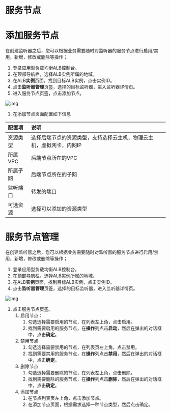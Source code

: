 # 服务节点
# 添加服务节点

在创建监听器之后，您可以根据业务需要随时对监听器的服务节点进行启用/禁用，新增，修改或删除等操作；

1. 登录应用型负载均衡ALB控制台。
2. 在顶部导航栏，选择ALB实例所属的地域。
3. 在ALB**实例**页面，找到目标ALB实例，点击实例ID。
4. 点击**监听器管理**页签，选择的目标监听器，进入监听器详情页。
5. 进入服务节点页签，点击添加节点。

![img](https://ucloud-llk.feishu.cn/space/api/box/stream/download/asynccode/?code=N2FkOTM1OWVkODY1OGM5YjM1ZDEyZWFmZTZjZTNmN2Vfeng2bU4zcmgwYVphSTdpVmVGM1ZCSndQbWVmYktpNVFfVG9rZW46TTBUbGJ2eE1Eb2Vzb2t4QmZhTmNjeldTbmViXzE3MTM4NTQxNTY6MTcxMzg1Nzc1Nl9WNA)

1. 在添加节点页面配置如下信息

| 配置项   | 说明                                                         |
| :------- | :----------------------------------------------------------- |
| 资源类型 | 选择后端节点的资源类型，支持选择云主机，物理云主机，虚拟网卡，内网IP |
| 所属VPC  | 后端节点所在的VPC                                            |
| 所属子网 | 后端节点所在的子网                                           |
| 监听端口 | 转发的端口                                                   |
| 可选资源 | 选择可以添加的资源类型                                       |

# 服务节点管理

在创建监听器之后，您可以根据业务需要随时对监听器的服务节点进行启用/禁用，新增，修改或删除等操作；

1. 登录应用型负载均衡ALB控制台。
2. 在顶部导航栏，选择ALB实例所属的地域。
3. 在ALB**实例**页面，找到目标ALB实例，点击实例ID。
4. 点击**监听器管理**页签，选择的目标监听器，进入监听器详情页。

![img](https://ucloud-llk.feishu.cn/space/api/box/stream/download/asynccode/?code=MTMwN2Y2ZDMzNDM0MGJlNjY4MWRhZWYzODliODQ4YTBfcmVCbjdQVDN6dUxPcWNZQXBXbE5naG5HdDlqZFhmTGRfVG9rZW46V3E0NmJ0ME1Nb1hHNmp4SGJ4QmNwRGZRbjBlXzE3MTM4NTQxNTY6MTcxMzg1Nzc1Nl9WNA)

1. 点击服务节点页签。
   1. 启用节点：
      1. 勾选选择需要启用的节点，在列表左上角，点击启用。
      2. 找到需要启用的服务节点，在**操作**列点击**启动**，然后在弹出的对话框中，点击**确定**。
   2. 禁用节点
      1. 勾选选择需要禁用的节点，在列表页左上角，点击禁用。
      2. 找到需要禁用的服务节点，在**操作**列点击**禁用**，然后在弹出的对话框中，点击**确定**。
   3. 删除节点
      1. 勾选选择需要删除的节点，在列表左上角，点击删除。
      2. 找到需要删除的服务节点，在**操作**列点击**删除**，然后在弹出的对话框中，点击**确定**。
   4. 添加节点
      1. 在节点列表页左上角，点击添加节点。
      2. 在添加节点页面，根据需求选择一种节点类型，然后点击确定。

